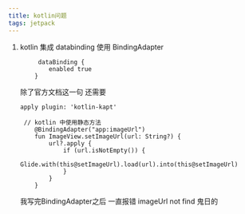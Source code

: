 ```yaml
---
title: kotlin问题
tags: jetpack
---
```


1. kotlin 集成 databinding 使用 BindingAdapter
    ```
         dataBinding {
            enabled true
        }
    ```
    除了官方文档这一句 还需要 
    ```
    apply plugin: 'kotlin-kapt'
    ```
    ```
     // kotlin 中使用静态方法 
        @BindingAdapter("app:imageUrl")
        fun ImageView.setImageUrl(url: String?) {
            url?.apply {
                if (url.isNotEmpty()) {
                    Glide.with(this@setImageUrl).load(url).into(this@setImageUrl)
                }
            }
        }
    ```
    我写完BindingAdapter之后 一直报错 imageUrl not find 鬼日的